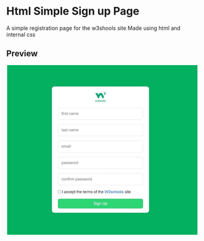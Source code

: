 #  Html Simple Sign up Page
A simple registration page for the w3shools site
Made using html and internal css

## Preview
<p align="center" width:100>
  <img src="view.jpg" />
</p>
